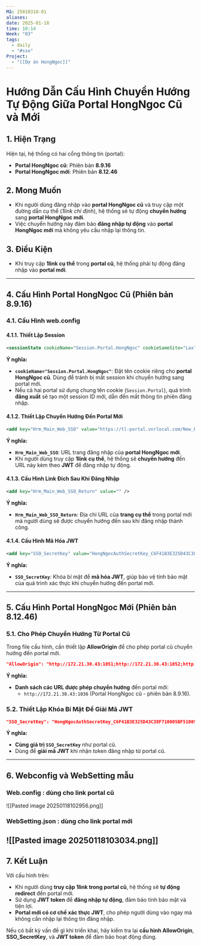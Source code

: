 ```yaml
---
Mã: 25010318-01
aliases: 
date: 2025-01-18
time: 10:14
Week: "03"
tags:
  - daily
  - "#sso"
Project:
  - "[[Dự án HongNgoc]]"
---
```

# Hướng Dẫn Cấu Hình Chuyển Hướng Tự Động Giữa Portal HongNgoc Cũ và Mới

## 1. Hiện Trạng

Hiện tại, hệ thống có hai cổng thông tin (portal):

- **Portal HongNgoc cũ**: Phiên bản **8.9.16**
- **Portal HongNgoc mới**: Phiên bản **8.12.46**

## 2. Mong Muốn

- Khi người dùng đăng nhập vào **portal HongNgoc cũ** và truy cập một đường dẫn cụ thể (_1link chỉ định_), hệ thống sẽ tự động **chuyển hướng** sang **portal HongNgoc mới**.
- Việc chuyển hướng này đảm bảo **đăng nhập tự động** vào **portal HongNgoc mới** mà không yêu cầu nhập lại thông tin.

## 3. Điều Kiện

- Khi truy cập **1link cụ thể** trong **portal cũ**, hệ thống phải tự động đăng nhập vào **portal mới**.

---

## 4. Cấu Hình Portal HongNgoc Cũ (Phiên bản 8.9.16)

### 4.1. Cấu Hình **web.config**

#### 4.1.1. Thiết Lập Session

```xml
<sessionState cookieName="Session.Portal.HongNgoc" cookieSameSite="Lax" timeout="240" />
```

**Ý nghĩa:**

- **`cookieName="Session.Portal.HongNgoc"`**: Đặt tên cookie riêng cho **portal HongNgoc cũ**.  Dùng để tránh bị mất session khi chuyển hướng sang portal mới.
- Nếu cả hai portal sử dụng chung tên cookie (`Session.Portal`), quá trình **đăng xuất** sẽ tạo một session ID mới, dẫn đến mất thông tin phiên đăng nhập.

#### 4.1.2. Thiết Lập Chuyển Hướng Đến Portal Mới

```xml
<add key="Hrm_Main_Web_SSO" value="https://tl-portal.vnrlocal.com/New_Login/New_Index" />
```

**Ý nghĩa:**

- **`Hrm_Main_Web_SSO`**: URL trang đăng nhập của **portal HongNgoc mới**.
- Khi người dùng truy cập **1link cụ thể**, hệ thống sẽ **chuyển hướng** đến URL này kèm theo **JWT** để đăng nhập tự động.

#### 4.1.3. Cấu Hình Link Đích Sau Khi Đăng Nhập

```xml
<add key="Hrm_Main_Web_SSO_Return" value="" />
```

**Ý nghĩa:**

- **`Hrm_Main_Web_SSO_Return`**: Địa chỉ URL của **trang cụ thể** trong portal mới mà người dùng sẽ được chuyển hướng đến sau khi đăng nhập thành công.

#### 4.1.4. Cấu Hình Mã Hóa JWT

```xml
<add key="SSO_SecretKey" value="HongNgocAuthSecretKey_C6F41B3E325D43C38F710005BF510095" />
```

**Ý nghĩa:**

- **`SSO_SecretKey`**: Khóa bí mật để **mã hóa JWT**, giúp bảo vệ tính bảo mật của quá trình xác thực khi chuyển hướng đến portal mới.

---

## 5. Cấu Hình Portal HongNgoc Mới (Phiên bản 8.12.46)

### 5.1. Cho Phép Chuyển Hướng Từ Portal Cũ

Trong file cấu hình, cần thiết lập **AllowOrigin** để cho phép portal cũ chuyển hướng đến portal mới.

```json
"AllowOrigin": "http://172.21.30.43:1051;http://172.21.30.43:1052;http://172.21.30.43:1036"
```

**Ý nghĩa:**

- **Danh sách các URL được phép chuyển hướng** đến portal mới:
    - `http://172.21.30.43:1036` (Portal HongNgoc cũ - phiên bản 8.9.16). 

### 5.2. Thiết Lập Khóa Bí Mật Để Giải Mã JWT

```json
"SSO_SecretKey": "HongNgocAuthSecretKey_C6F41B3E325D43C38F710005BF510095"
```

**Ý nghĩa:**

- **Cùng giá trị `SSO_SecretKey`** như portal cũ.
- Dùng để **giải mã JWT** khi nhận token đăng nhập từ portal cũ.

---
## 6. Webconfig và WebSetting mẫu
### Web.config : dùng cho link portal cũ
![[Pasted image 20250118102956.png]]

### WebSetting.json : dùng cho link portal mới
![[Pasted image 20250118103034.png]]
---
## 7. Kết Luận

Với cấu hình trên:

- Khi người dùng **truy cập 1link trong portal cũ**, hệ thống sẽ **tự động redirect** đến portal mới.
- Sử dụng **JWT token** để **đăng nhập tự động**, đảm bảo tính bảo mật và tiện lợi.
- **Portal mới có cơ chế xác thực JWT**, cho phép người dùng vào ngay mà không cần nhập lại thông tin đăng nhập.

Nếu có bất kỳ vấn đề gì khi triển khai, hãy kiểm tra lại **cấu hình AllowOrigin**, **SSO_SecretKey**, và **JWT token** để đảm bảo hoạt động đúng.